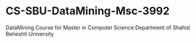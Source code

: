 # CS-SBU-DataMining-Msc-3992
DataMining Course for Master in Computer Science Department of Shahid Beheshti University
